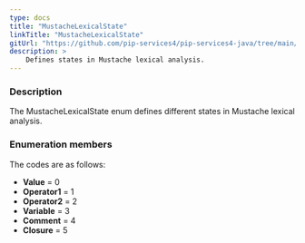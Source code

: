 ```yaml
---
type: docs
title: "MustacheLexicalState"
linkTitle: "MustacheLexicalState"
gitUrl: "https://github.com/pip-services4/pip-services4-java/tree/main/pip-services4-expressions-java"
description: > 
    Defines states in Mustache lexical analysis.
---
```


### Description

The MustacheLexicalState enum defines different states in Mustache lexical analysis.


### Enumeration members

The codes are as follows:

- **Value** = 0
- **Operator1** = 1
- **Operator2** = 2
- **Variable** = 3
- **Comment** = 4
- **Closure** = 5
